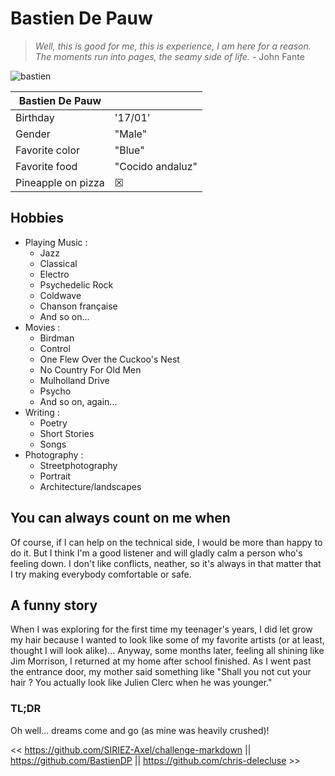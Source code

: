 # Bastien De Pauw
> *Well, this is good for me, this is experience, I am here for a reason. The moments run into pages, the seamy side of life.* - John Fante


![bastien](https://media-exp1.licdn.com/dms/image/C4E03AQGO26qm4rx6-w/profile-displayphoto-shrink_800_800/0/1603214099350?e=1649289600&v=beta&t=p9Ha9atedVs7uR8qHUgCvcDZUFQklesdR7932hQ3gSk)

|Bastien De Pauw| |
|----------------|-------------------------------|
|Birthday|'17/01'|
|Gender|"Male"|
|Favorite color |"Blue"|
|Favorite food |"Cocido andaluz"|
|Pineapple on pizza | ☒ |


## Hobbies
* Playing Music :
  * Jazz
  * Classical
  * Electro
  * Psychedelic Rock
  * Coldwave
  * Chanson française
  * And so on...
* Movies :
  * Birdman
  * Control
  * One Flew Over the Cuckoo's Nest
  * No Country For Old Men
  * Mulholland Drive
  * Psycho
  * And so on, again...
* Writing :
  * Poetry
  * Short Stories
  * Songs
* Photography :
  * Streetphotography
  * Portrait
  * Architecture/landscapes

## You can always count on me when
Of course, if I can help on the technical side, I would be more than happy to do it.
But I think I'm a good listener and will gladly calm a person who's feeling down.
I don't like conflicts, neather, so it's always in that matter that I try making
everybody comfortable or safe.

## A funny story
When I was exploring for the first time my teenager's years, I did let grow my hair because
I wanted to look like some of my favorite artists (or at least, thought I will look alike)...
Anyway, some months later, feeling all shining like Jim Morrison, I returned at my home after school finished.
As I went past the entrance door, my mother said something like "Shall you not cut your hair ?
You actually look like Julien Clerc when he was younger." 

### TL;DR
Oh well... dreams come and go (as mine was heavily crushed)!

<< https://github.com/SIRIEZ-Axel/challenge-markdown || https://github.com/BastienDP || https://github.com/chris-delecluse >>